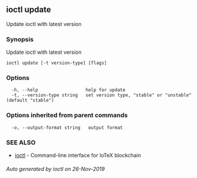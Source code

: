 ## ioctl update

Update ioctl with latest version

### Synopsis

Update ioctl with latest version

```
ioctl update [-t version-type] [flags]
```

### Options

```
  -h, --help                  help for update
  -t, --version-type string   set version type, "stable" or "unstable" (default "stable")
```

### Options inherited from parent commands

```
  -o, --output-format string   output format
```

### SEE ALSO

* [ioctl](../README.md)	 - Command-line interface for IoTeX blockchain

###### Auto generated by ioctl on 26-Nov-2019
